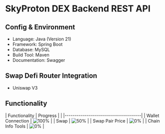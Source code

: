 # SkyProton DEX Backend REST API

## Config & Environment
- Language: Java (Version 21)
- Framework: Spring Boot
- Database: MySQL
- Build Tool: Maven
- Documentation: Swagger

## Swap Defi Router Integration
- Uniswap V3

## Functionality
| Functionality | Progress                             |
|  |--------------------------------------|
| Wallet Connection | ![100%](https://progress-bar.xyz/50) |
| Swap | ![50%](https://progress-bar.xyz/0)   |
| Swap Pair Price | ![0%](https://progress-bar.xyz/0)    |
| Chain Info Tools | ![0%](https://progress-bar.xyz/0)    |
